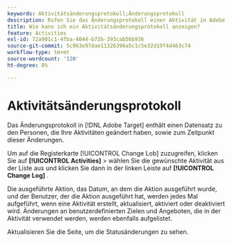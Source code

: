 ```yaml
---
keywords: Aktivitätsänderungsprotokoll;Änderungsprotokoll
description: Rufen Sie das Änderungsprotokoll einer Aktivität in Adobe [!DNL Target] auf, um einen Datensatz zu sehen, wer Ihre Aktivitäten geändert hat und wann die Änderungen stattgefunden haben.
title: Wie kann ich ein Aktivitätsänderungsprotokoll anzeigen?
feature: Activities
exl-id: 72a901c1-4fba-4044-b72b-393cab56b936
source-git-commit: 5c963e97dae11326396a5c1c5e32d19f4d463c74
workflow-type: tm+mt
source-wordcount: '120'
ht-degree: 8%

---
```


# Aktivitätsänderungsprotokoll

Das Änderungsprotokoll in [!DNL Adobe Target] enthält einen Datensatz zu den Personen, die Ihre Aktivitäten geändert haben, sowie zum Zeitpunkt dieser Änderungen.

Um auf die Registerkarte [!UICONTROL Change Lob] zuzugreifen, klicken Sie auf **[!UICONTROL Activities]** > wählen Sie die gewünschte Aktivität aus der Liste aus und klicken Sie dann in der linken Leiste auf **[!UICONTROL Change Log]** .

Die ausgeführte Aktion, das Datum, an dem die Aktion ausgeführt wurde, und der Benutzer, der die Aktion ausgeführt hat, werden jedes Mal aufgeführt, wenn eine Aktivität erstellt, aktualisiert, aktiviert oder deaktiviert wird. Änderungen an benutzerdefinierten Zielen und Angeboten, die in der Aktivität verwendet werden, werden ebenfalls aufgelistet.

Aktualisieren Sie die Seite, um die Statusänderungen zu sehen.

